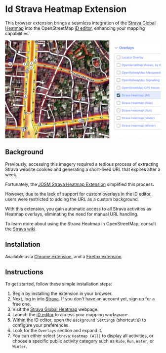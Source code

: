 # Id Strava Heatmap Extension

This browser extension brings a seamless integration of the [Strava Global Heatmap](https://www.strava.com/heatmap) into the OpenStreetMap [iD editor](https://www.openstreetmap.org/edit?editor=id), enhancing your mapping capabilities.

![Strava Heatmap Overlays](./images/screenshot2.png)

## Background

Previously, accessing this imagery required a tedious process of extracting Strava website cookies and generating a short-lived URL that expires after a week.

Fortunately, the [JOSM Strava Heatmap Extension](https://github.com/zekefarwell/josm-strava-heatmap) simplified this process.

However, due to the lack of support for custom overlays in the iD editor, users were restricted to adding the URL as a custom background.

With this extension, you gain automatic access to all Strava activities as Heatmap overlays, eliminating the need for manual URL handling.

To learn more about using the Strava Heatmap in OpenStreetMap, consult the [Strava wiki](https://wiki.openstreetmap.org/wiki/Strava).

## Installation

Available as a [Chrome extension](https://chrome.google.com/webstore/detail/eglbcifjafncknmpmnelckombmgddlco), and a [Firefox extension](https://addons.mozilla.org/en-US/firefox/addon/id-strava-heatmap/). 

## Instructions

To get started, follow these simple installation steps:

1. Begin by installing the extension in your browser.
2. Next, log in into [Strava](https://www.strava.com/login). If you don't have an account yet, sign up for a free one.
3. Visit the [Strava Global Heatmap](https://www.strava.com/heatmap) webpage. 
4. Launch the [iD editor](https://www.openstreetmap.org/edit?editor=id) to access your mapping workspace.
5. Within the iD editor, open the `Background Settings` (shortcut: `B`) to configure your preferences.
6. Look for the `Overlays` section and expand it.
7. You can either select `Strava Heatmap (All)` to display all activities, or choose a specific public activity category such as `Ride`, `Run`, `Water`, or `Winter`.
